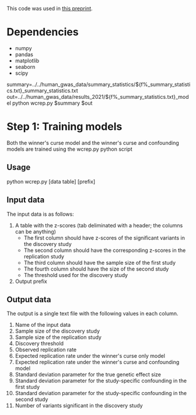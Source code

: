 
This code was used in [this preprint](https://doi.org/10.1101/856898).

# Dependencies
- numpy
- pandas
- matplotlib
- seaborn
- scipy

summary=../../human_gwas_data/summary_statistics/${f%_summary_statistics.txt}_summary_statistics.txt
out=../../human_gwas_data/results_2021/${f%_summary_statistics.txt}_model
python wcrep.py $summary $out


# Step 1: Training models

Both the winner's curse model and the winner's curse and confounding models are trained using the wcrep.py python script

## Usage
python wcrep.py [data table] [prefix]

## Input data
The input data is as follows:
1. A table with the z-scores (tab deliminated with a header; the columns can be anything)
	- The first column should have z-scores of the significant variants in the discovery study
	- The second column should have the corresponding z-scores in the replication study
	- The third column should have the sample size of the first study
	- The fourth column should have the size of the second study
	- The threshold used for the discovery study
2. Output prefix

## Output data
The output is a single text file with the following values in each column.
1. Name of the input data
2. Sample size of the discovery study
3. Sample size of the replication study
4. Discovery threshold
1. Observed replication rate
2. Expected replication rate under the winner's curse only model
3. Expected replication rate under the winner's curse and confounding model
4. Standard deviation parameter for the true genetic effect size
5. Standard deviation parameter for the study-specific confounding in the first study
6. Standard deviation parameter for the study-specific confounding in the second study
7. Number of variants significant in the discovery study



